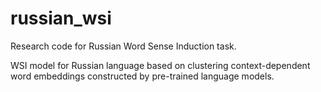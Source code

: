 # russian_wsi
Research code for Russian Word Sense Induction task. 
 
WSI model for Russian language based on clustering context-dependent word embeddings constructed by pre-trained language models.
